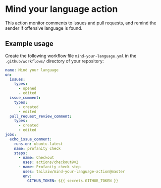 # Mind your language action

This action monitor comments to issues and pull requests, and remind the sender if offensive language is found.

## Example usage

Create the following workflow file `mind-your-language.yml` in the `.github/workflows/` directory of your repository:

```yml
name: Mind your language
on:
  issues:
    types:
      - opened
      - edited
  issue_comment:
    types:
      - created
      - edited
  pull_request_review_comment:
    types:
      - created
      - edited
jobs:
  echo_issue_comment:
    runs-on: ubuntu-latest
    name: profanity check
    steps:
      - name: Checkout
        uses: actions/checkout@v2
      - name: Profanity check step
        uses: tailaiw/mind-your-language-action@master
        env:
          GITHUB_TOKEN: ${{ secrets.GITHUB_TOKEN }}
```